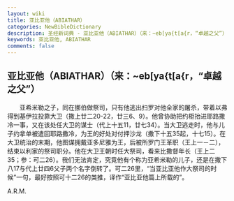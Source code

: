 ```yaml
---
layout: wiki
title: 亚比亚他（ABIATHAR）
categories: NewBibleDictionary
description: 圣经新词典 - 亚比亚他（ABIATHAR）（来：~eb[ya{t[a{r，“卓越之父”）
keywords: 亚比亚他, ABIATHAR
comments: false
---
```


## 亚比亚他（ABIATHAR）（来：~eb[ya{t[a{r，“卓越之父”）

　　亚希米勒之子，同在挪伯做祭司，只有他逃出扫罗对他全家的屠杀，带着以弗得到基伊拉投靠大卫（撒上廿二20-22，廿三6、9）。他曾协助把约柜抬进耶路撒冷一事，又在该处任大卫的谋士（代上十五11，廿七34）。当大卫逃走时，他与儿子约拿单被遣回耶路撒冷，为王的好处对付押沙龙（撒下十五35起，十七15）。在大卫统治的末期，他图谋拥戴亚多尼雅为王，后被所罗门王革职（王上一－二），结束以利家的祭司职分。他在大卫王朝时任大祭司，看来比撒督年长（王上二35；参：可二26）。我们无法肯定，究竟他有个称为亚希米勒的儿子，还是在撒下八17与代上廿四6父子两个名字倒转了。可二26里，“当亚比亚他作大祭司的时候”一句，最好按照可十二26的类推，译作“亚比亚他篇上所载的”。

A.R.M.
